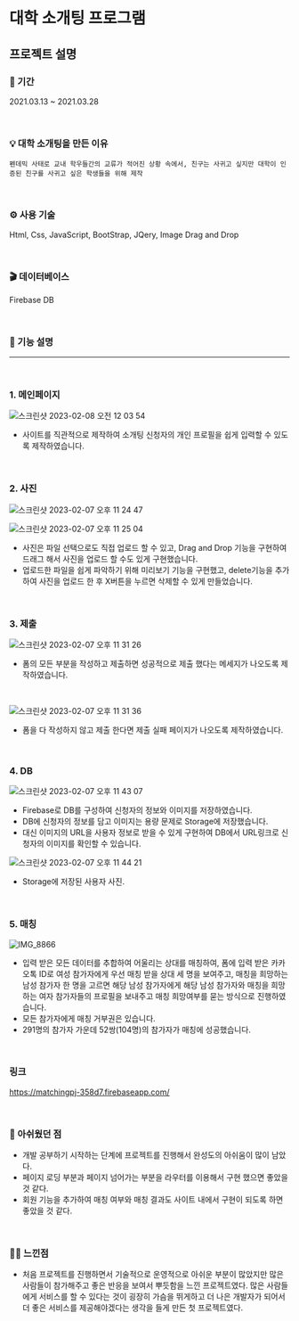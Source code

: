 # 대학 소개팅 프로그램

## 프로젝트 설명

### 📆 기간

2021.03.13 ~ 2021.03.28<br/>

<br>

### 💡 대학 소개팅을 만든 이유

```
펜데믹 사태로 교내 학우들간의 교류가 적어진 상황 속에서, 친구는 사귀고 싶지만 대학이 인증된 친구를 사귀고 싶은 학생들을 위해 제작
```

<br>

### ⚙️ 사용 기술
Html, Css, JavaScript, BootStrap, JQery, Image Drag and Drop

<br>

### 🎬 데이터베이스
Firebase DB


<br>

### 🔎 기능 설명

<hr>

<br>

### 1. 메인페이지

![스크린샷 2023-02-08 오전 12 03 54](https://user-images.githubusercontent.com/87574833/217281979-d03d7a01-5877-4b86-9f68-e7b83b15a929.jpeg)

 - 사이트를 직관적으로 제작하여 소개팅 신청자의 개인 프로필을 쉽게 입력할 수 있도록 제작하였습니다.

<br>

### 2. 사진

![스크린샷 2023-02-07 오후 11 24 47](https://user-images.githubusercontent.com/87574833/217271689-0396c0c9-5ee6-4334-bbb3-8066dadece8b.jpeg)

![스크린샷 2023-02-07 오후 11 25 04](https://user-images.githubusercontent.com/87574833/217272022-6295fc13-e674-496b-9caf-43119fc1af29.jpeg)

 - 사진은 파일 선택으로도 직접 업로드 할 수 있고, Drag and Drop 기능을 구현하여 드래그 해서 사진을 업로드 할 수도 있게 구현했습니다. 
 - 업로드한 파일을 쉽게 파악하기 위해 미리보기 기능을 구현했고, delete기능을 추가하여 사진을 업로드 한 후 X버튼을 누르면 삭제할 수 있게 만들었습니다.


<br>

### 3. 제출

![스크린샷 2023-02-07 오후 11 31 26](https://user-images.githubusercontent.com/87574833/217273390-6f28bacf-b775-4813-9cc1-1bb57d6dc4b5.jpeg)

 - 폼의 모든 부분을 작성하고 제출하면 성공적으로 제출 했다는 메세지가 나오도록 제작하였습니다.
 
 <br>
 
 ![스크린샷 2023-02-07 오후 11 31 36](https://user-images.githubusercontent.com/87574833/217273668-03c602d1-b145-416d-bb13-fdcbfff733b1.jpeg)

- 폼을 다 작성하지 않고 제출 한다면 제출 실패 페이지가 나오도록 제작하였습니다.

<br>
 
 
### 4. DB

![스크린샷 2023-02-07 오후 11 43 07](https://user-images.githubusercontent.com/87574833/217277039-51da626c-f287-45ec-b088-7c1115c130ed.jpeg)

 - Firebase로 DB를 구성하여 신청자의 정보와 이미지를 저장하였습니다.
 - DB에 신청자의 정보를 담고 이미지는 용량 문제로 Storage에 저장했습니다.
 - 대신 이미지의 URL을 사용자 정보로 받을 수 있게 구현하여 DB에서 URL링크로 신청자의 이미지를 확인할 수 있습니다.
 
 ![스크린샷 2023-02-07 오후 11 44 21](https://user-images.githubusercontent.com/87574833/217277227-a429aa65-5d95-4216-8f78-e56c6207c875.jpeg)
 - Storage에 저장된 사용자 사진.
 
 <br>
 
 ### 5. 매칭

![IMG_8866](https://user-images.githubusercontent.com/87574833/217280657-87cc378f-58f1-40b4-bcb3-f2d7966f385f.png)

 - 입력 받은 모든 데이터를 추합하여 어울리는 상대를 매칭하여, 폼에 입력 받은 카카오톡 ID로 여성 참가자에게 우선 매칭 받을 상대 세 명을 보여주고, 매칭을 희망하는 남성 참가자 한 명을 고르면 해당 남성 참가자에게 해당 남성 참가자와 매칭을 희망하는 여자 참가자들의 프로필을 보내주고 매칭 희망여부를 묻는 방식으로 진행하였습니다. 
 - 모든 참가자에게 매칭 거부권은 있습니다.
 - 291명의 참가자 가운데 52쌍(104명)의 참가자가 매칭에 성공했습니다.
 
<br>

### 링크
https://matchingpj-358d7.firebaseapp.com/

<br>

 ### 🙁 아쉬웠던 점
 - 개발 공부하기 시작하는 단계에 프로젝트를 진행해서 완성도의 아쉬움이 많이 남았다.
 - 페이지 로딩 부분과 페이지 넘어가는 부분을 라우터를 이용해서 구현 했으면 좋았을 것 같다.
 - 회원 기능을 추가하여 매칭 여부와 매칭 결과도 사이트 내에서 구현이 되도록 하면 좋았을 것 같다.

<br>

 ### 👍🏻 느낀점
 - 처음 프로젝트를 진행하면서 기술적으로 운영적으로 아쉬운 부분이 많았지만 많은 사람들이 참가해주고 좋은 반응을 보여서 뿌듯함을 느낀 프로젝트였다. 많은 사람들에게 서비스를 할 수 있다는 것이 굉장히 가슴을 뛰게하고 더 나은 개발자가 되어서 더 좋은 서비스를 제공해야겠다는 생각을 들게 만든 첫 프로젝트였다.
